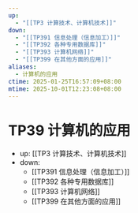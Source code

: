```yaml
---
up:
  - "[[TP3 计算技术、计算机技术]]"
down:
  - "[[TP391 信息处理（信息加工）]]"
  - "[[TP392 各种专用数据库]]"
  - "[[TP393 计算机网络]]"
  - "[[TP399 在其他方面的应用]]"
aliases:
  - 计算机的应用
ctime: 2025-01-25T16:57:09+08:00
mtime: 2025-10-01T12:23:08+08:00
---
```


# TP39 计算机的应用

- up: [[TP3 计算技术、计算机技术]]
- down:	
	- [[TP391 信息处理（信息加工）]]
	- [[TP392 各种专用数据库]]
	- [[TP393 计算机网络]]
	- [[TP399 在其他方面的应用]]
	
